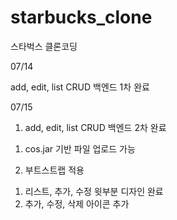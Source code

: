# starbucks_clone
스타벅스 클론코딩

07/14

add, edit, list CRUD 백엔드 1차 완료

07/15

1. add, edit, list CRUD 백엔드 2차 완료
  1) cos.jar 기반 파일 업로드 가능
 
2. 부트스트랩 적용
  1) 리스트, 추가, 수정 윗부분 디자인 완료
  2) 추가, 수정, 삭제 아이콘 추가
